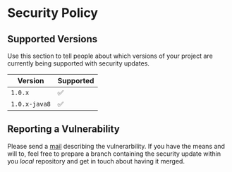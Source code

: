 # Security Policy

## Supported Versions

Use this section to tell people about which versions of your project are
currently being supported with security updates.

| Version       | Supported          |
| ------------- | ------------------ |
| `1.0.x`       | :white_check_mark: |
| `1.0.x-java8` | :white_check_mark: |

## Reporting a Vulnerability

Please send a [mail](mailto:tobias.laatsch@posteo.de) describing the vulnerarbility.
If you have the means and will to, feel free to prepare a branch containing the 
security update within you _local_ repository and get in touch about having it merged.
